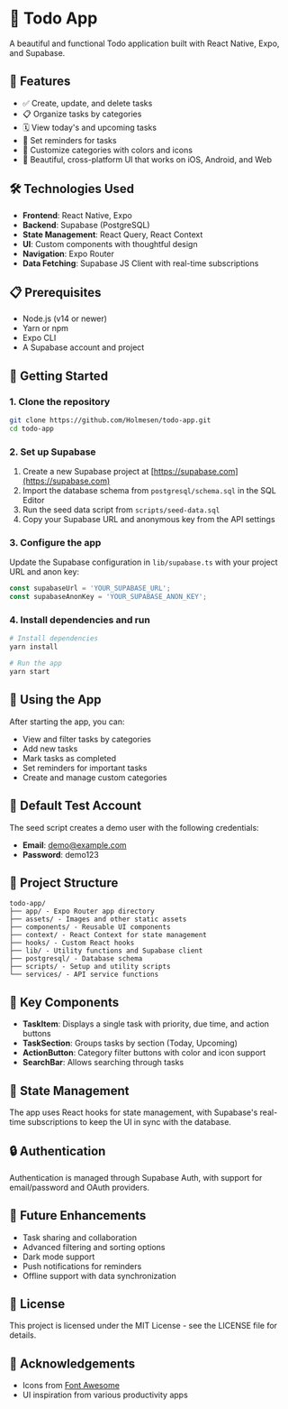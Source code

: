 # 📝 Todo App

A beautiful and functional Todo application built with React Native, Expo, and Supabase.

## 🌟 Features

- ✅ Create, update, and delete tasks
- 📋 Organize tasks by categories
- 🗓️ View today's and upcoming tasks
- 🔔 Set reminders for tasks
- 🎨 Customize categories with colors and icons
- 📱 Beautiful, cross-platform UI that works on iOS, Android, and Web

## 🛠️ Technologies Used

- **Frontend**: React Native, Expo
- **Backend**: Supabase (PostgreSQL)
- **State Management**: React Query, React Context
- **UI**: Custom components with thoughtful design
- **Navigation**: Expo Router
- **Data Fetching**: Supabase JS Client with real-time subscriptions

## 📋 Prerequisites

- Node.js (v14 or newer)
- Yarn or npm
- Expo CLI
- A Supabase account and project

## 🚀 Getting Started

### 1. Clone the repository

```bash
git clone https://github.com/Holmesen/todo-app.git
cd todo-app
```

### 2. Set up Supabase

1. Create a new Supabase project at [https://supabase.com](https://supabase.com)
2. Import the database schema from `postgresql/schema.sql` in the SQL Editor
3. Run the seed data script from `scripts/seed-data.sql`
4. Copy your Supabase URL and anonymous key from the API settings

### 3. Configure the app

Update the Supabase configuration in `lib/supabase.ts` with your project URL and anon key:

```typescript
const supabaseUrl = 'YOUR_SUPABASE_URL';
const supabaseAnonKey = 'YOUR_SUPABASE_ANON_KEY';
```

### 4. Install dependencies and run

```bash
# Install dependencies
yarn install

# Run the app
yarn start
```

## 📱 Using the App

After starting the app, you can:

- View and filter tasks by categories
- Add new tasks
- Mark tasks as completed
- Set reminders for important tasks
- Create and manage custom categories

## 🧪 Default Test Account

The seed script creates a demo user with the following credentials:

- **Email**: demo@example.com
- **Password**: demo123

## 📁 Project Structure

```
todo-app/
├── app/ - Expo Router app directory
├── assets/ - Images and other static assets
├── components/ - Reusable UI components
├── context/ - React Context for state management
├── hooks/ - Custom React hooks
├── lib/ - Utility functions and Supabase client
├── postgresql/ - Database schema
├── scripts/ - Setup and utility scripts
└── services/ - API service functions
```

## 🧩 Key Components

- **TaskItem**: Displays a single task with priority, due time, and action buttons
- **TaskSection**: Groups tasks by section (Today, Upcoming)
- **ActionButton**: Category filter buttons with color and icon support
- **SearchBar**: Allows searching through tasks

## 🔄 State Management

The app uses React hooks for state management, with Supabase's real-time subscriptions to keep the UI in sync with the database.

## 🔒 Authentication

Authentication is managed through Supabase Auth, with support for email/password and OAuth providers.

## 📅 Future Enhancements

- Task sharing and collaboration
- Advanced filtering and sorting options
- Dark mode support
- Push notifications for reminders
- Offline support with data synchronization

## 📄 License

This project is licensed under the MIT License - see the LICENSE file for details.

## 👏 Acknowledgements

- Icons from [Font Awesome](https://fontawesome.com/)
- UI inspiration from various productivity apps

